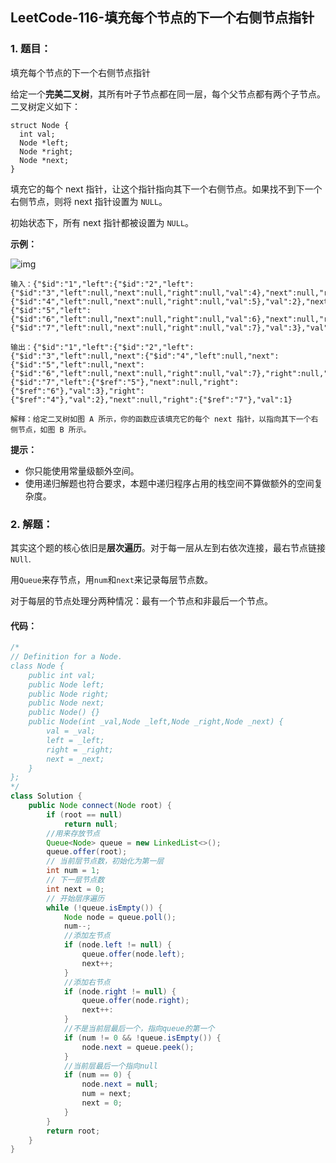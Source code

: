## LeetCode-116-填充每个节点的下一个右侧节点指针

### 1. 题目：

填充每个节点的下一个右侧节点指针

给定一个**完美二叉树**，其所有叶子节点都在同一层，每个父节点都有两个子节点。二叉树定义如下：

```
struct Node {
  int val;
  Node *left;
  Node *right;
  Node *next;
}
```

填充它的每个 next 指针，让这个指针指向其下一个右侧节点。如果找不到下一个右侧节点，则将 next 指针设置为 `NULL`。

初始状态下，所有 next 指针都被设置为 `NULL`。

 

**示例：**

![img](https://assets.leetcode-cn.com/aliyun-lc-upload/uploads/2019/02/15/116_sample.png)

```
输入：{"$id":"1","left":{"$id":"2","left":{"$id":"3","left":null,"next":null,"right":null,"val":4},"next":null,"right":{"$id":"4","left":null,"next":null,"right":null,"val":5},"val":2},"next":null,"right":{"$id":"5","left":{"$id":"6","left":null,"next":null,"right":null,"val":6},"next":null,"right":{"$id":"7","left":null,"next":null,"right":null,"val":7},"val":3},"val":1}

输出：{"$id":"1","left":{"$id":"2","left":{"$id":"3","left":null,"next":{"$id":"4","left":null,"next":{"$id":"5","left":null,"next":{"$id":"6","left":null,"next":null,"right":null,"val":7},"right":null,"val":6},"right":null,"val":5},"right":null,"val":4},"next":{"$id":"7","left":{"$ref":"5"},"next":null,"right":{"$ref":"6"},"val":3},"right":{"$ref":"4"},"val":2},"next":null,"right":{"$ref":"7"},"val":1}

解释：给定二叉树如图 A 所示，你的函数应该填充它的每个 next 指针，以指向其下一个右侧节点，如图 B 所示。
```

 

**提示：**

- 你只能使用常量级额外空间。
- 使用递归解题也符合要求，本题中递归程序占用的栈空间不算做额外的空间复杂度。

### 2. 解题：

其实这个题的核心依旧是**层次遍历**。对于每一层从左到右依次连接，最右节点链接`NUll`.

用`Queue`来存节点，用`num`和`next`来记录每层节点数。

对于每层的节点处理分两种情况：最有一个节点和非最后一个节点。

#### 代码：

```java
/*
// Definition for a Node.
class Node {
    public int val;
    public Node left;
    public Node right;
    public Node next;
    public Node() {}
    public Node(int _val,Node _left,Node _right,Node _next) {
        val = _val;
        left = _left;
        right = _right;
        next = _next;
    }
};
*/
class Solution {
    public Node connect(Node root) {
        if (root == null)
            return null;
        //用来存放节点
        Queue<Node> queue = new LinkedList<>();
        queue.offer(root);
        // 当前层节点数，初始化为第一层
        int num = 1;
        // 下一层节点数
        int next = 0;
        // 开始层序遍历
        while (!queue.isEmpty()) {
            Node node = queue.poll();
            num--;
            //添加左节点
            if (node.left != null) {
                queue.offer(node.left);
                next++;
            }
            //添加右节点
            if (node.right != null) {
                queue.offer(node.right);
                next++:
            }
            //不是当前层最后一个，指向queue的第一个
            if (num != 0 && !queue.isEmpty()) {
                node.next = queue.peek();
            }
            //当前层最后一个指向null
            if (num == 0) {
                node.next = null;
                num = next;
                next = 0;
            }
        }
        return root;
    }
}
```

